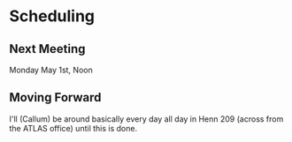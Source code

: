 # Scheduling

## Next Meeting

Monday May 1st, Noon

## Moving Forward

I'll (Callum) be around basically every day all day in Henn 209 (across from the ATLAS office) until this is done.
